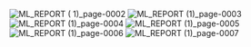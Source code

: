 
![ML_REPORT (<img width="564" alt="Screenshot 2024-01-27 at 2 13 50 AM" src="https://github.com/dwivediishivam/gfg_hackfest/assets/97196010/a7db5915-2bcf-4ece-84bd-5cbdc2b9f6a9">
1)_page-0002](https://github.com/dwivediishivam/ML_Project_Analyzing-Anticipating-Student-Performance-to-Shape-Success-Strategies/assets/97196010/856a1e8c-af88-4a9c-a913-ae31fc032a67)
![ML_REPORT (1)_page-0003](https://github.com/dwivediishivam/ML_Project_Analyzing-Anticipating-Student-Performance-to-Shape-Success-Strategies/assets/97196010/89792b4d-ef3f-459c-908b-58c16c4b115e)
![ML_REPORT (1)_page-0004](https://github.com/dwivediishivam/ML_Project_Analyzing-Anticipating-Student-Performance-to-Shape-Success-Strategies/assets/97196010/93d4e06a-20f7-4379-bc92-e648e35e1aaa)
![ML_REPORT (1)_page-0005](https://github.com/dwivediishivam/ML_Project_Analyzing-Anticipating-Student-Performance-to-Shape-Success-Strategies/assets/97196010/e5148169-0017-4dba-832c-f3cac224d97e)
![ML_REPORT (1)_page-0006](https://github.com/dwivediishivam/ML_Project_Analyzing-Anticipating-Student-Performance-to-Shape-Success-Strategies/assets/97196010/3dd521d1-31c0-4e47-8e43-dddf08c9999b)
![ML_REPORT (1)_page-0007](https://github.com/dwivediishivam/ML_Project_Analyzing-Anticipating-Student-Performance-to-Shape-Success-Strategies/assets/97196010/aae87231-c434-424f-9895-422e70fa1d7b)
